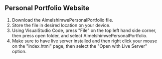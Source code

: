 ## Personal Portfolio Website
1. Download the AimeIshimwePersonalPortfolio file.
2. Store the file in desired location on your device.
3. Using VisualStudio Code, press "File" on the top left hand side corner, then press open folder, and select AimeIshimwePersonalPortfolio.
4. Make sure to have live server installed and then right click your mouse on the "index.html" page, then select the "Open with Live Server" option.
